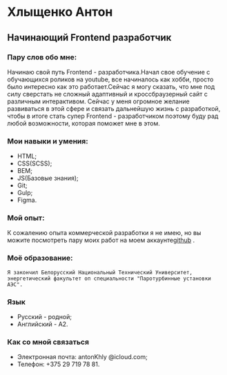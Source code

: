 # Хлыщенко Антон

## Начинающий Frontend разработчик

### Пару слов обо мне:

Начинаю свой путь Frontend - разработчика.Начал свое обучение с обучающихся роликов на youtube, все начиналось как хобби, просто было интересно как это работает.Сейчас я могу сказать, что мне под силу сверстать не сложный адаптивный и кроссбраузерный сайт с различным интерактивом.
Сейчас у меня огромное желание развиваться в этой сфере и связать дальнейшую жизнь с разработкой, чтобы в итоге стать супер Frontend - разработчиком поэтому буду рад любой возможности, которая поможет мне в этом.

### Мои навыки и умения:
* HTML;
* CSS(SCSS);
* BEM;
* JS(Базовые знания);
* Git;
* Gulp;
* Figma.

### Мой опыт:

К сожалению опыта коммерческой разработки я не имею, но вы можите посмотреть пару моих работ на моем аккаунте[github](https://github.com/ankhly) .

### Моё образование:

	Я закончил Белорусский Национальный Технический Университет, энергетический факультет оп специальности "Паротурбинные установки АЭС".

### Язык

* Русский - родной;
* Английский - А2.

### Как со мной связаться

* Электронная почта: antonKhly @icloud.com;
* Телефон: +375 29 719 78 81.